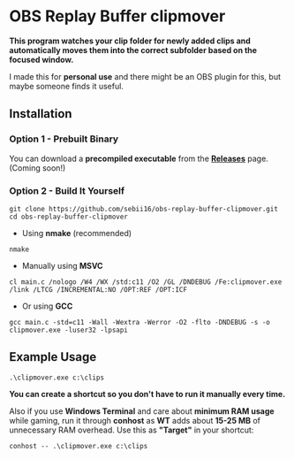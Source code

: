 # OBS Replay Buffer clipmover

**This program watches your clip folder for newly added clips and automatically moves them into the correct subfolder based on the focused window.**

I made this for **personal use** and there might be an OBS plugin for this, but maybe someone finds it useful.

## Installation

### Option 1 - Prebuilt Binary
You can download a **precompiled executable** from the **[Releases](https://github.com/sebii16/obs-replay-buffer-clipmover/releases)** page. (Coming soon!)


### Option 2 - Build It Yourself
```
git clone https://github.com/sebii16/obs-replay-buffer-clipmover.git
cd obs-replay-buffer-clipmover
```

- Using **nmake** (recommended)
```
nmake
```

- Manually using **MSVC**
```
cl main.c /nologo /W4 /WX /std:c11 /O2 /GL /DNDEBUG /Fe:clipmover.exe /link /LTCG /INCREMENTAL:NO /OPT:REF /OPT:ICF
```

- Or using **GCC**
```
gcc main.c -std=c11 -Wall -Wextra -Werror -O2 -flto -DNDEBUG -s -o clipmover.exe -luser32 -lpsapi
```

## Example Usage

```
.\clipmover.exe c:\clips
```

**You can create a shortcut so you don't have to run it manually every time.**

Also if you use **Windows Terminal** and care about **minimum RAM usage** while gaming, run it through **conhost** as **WT** adds about **15-25 MB** of unnecessary RAM overhead.
Use this as **"Target"** in your shortcut:
```
conhost -- .\clipmover.exe c:\clips
```

